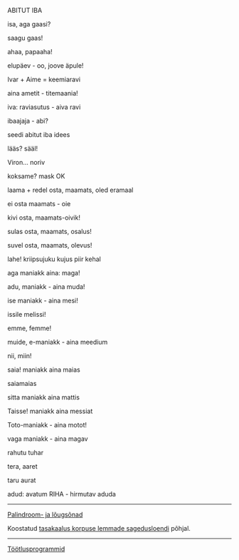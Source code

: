 ABITUT IBA

isa, aga gaasi?

saagu gaas!

ahaa, papaaha!

elupäev - oo, joove äpule!

Ivar + Aime = keemiaravi

aina ametit - titemaania!

iva: raviasutus - aiva ravi

ibaajaja - abi?

seedi abitut iba idees

lääs? sääl!

Viron... noriv

koksame? mask OK

laama + redel osta, maamats, oled eramaal

ei osta maamats - oie

kivi osta, maamats-oivik!

sulas osta, maamats, osalus!

suvel osta, maamats, olevus!

lahe! kriipsujuku kujus piir kehal

aga maniakk aina: maga!

adu, maniakk - aina muda!

ise maniakk - aina mesi!

issile melissi!

emme, femme!

muide, e-maniakk - aina meedium

nii, miin!

saia! maniakk aina maias

saiamaias

sitta maniakk aina mattis

Taisse! maniakk aina messiat

Toto-maniakk - aina motot!

vaga maniakk - aina magav

rahutu tuhar

tera, aaret

taru aurat

adud: avatum RIHA - hirmutav aduda

----

[Palindroom- ja lõugsõnad](TULEM.txt)

Koostatud [tasakaalus korpuse lemmade sagedusloendi](http://www.cl.ut.ee/ressursid/sagedused1/) põhjal.

----
[Töötlusprogrammid](https://github.com/PriitParmakson/KEEL.Go)
